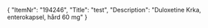 {
  "ItemNr": "194246",
  "Title": "test",
  "Description": "Duloxetine Krka, enterokapsel, hård 60 mg"
}